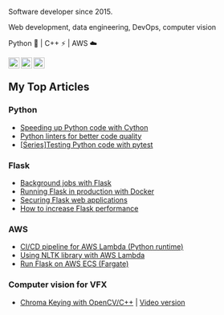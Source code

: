 Software developer since 2015.

Web development, data engineering, DevOps, computer vision 

Python 🐍 | 
C++ ⚡  |
AWS ☁️ 


[<img align="left" alt="LinkedIn | LinkedIn" width="22px" src="https://cdn.jsdelivr.net/npm/simple-icons@v3/icons/linkedin.svg" />][linkedin] 

[<img align="left" alt="Blog | LinkedIn" width="22px" src="https://cdn.jsdelivr.net/npm/simple-icons@v3/icons/rss.svg" />][blog] 


[<img align="left" alt="Blog | LinkedIn" width="22px" src="https://cdn.jsdelivr.net/npm/simple-icons@v3/icons/stackoverflow.svg" />][stackoverflow]<br/>

## My Top Articles 

### Python

- [Speeding up Python code with Cython](https://smirnov-am.github.io/cython/)
- [Python linters for better code quality](https://smirnov-am.github.io/python-linters-for-better-code-quality/)
- [[Series]Testing Python code with pytest](https://smirnov-am.github.io/pytest-why-testing/)

### Flask

- [Background jobs with Flask](https://smirnov-am.github.io/background-jobs-with-flask/)
- [Running Flask in production with Docker](https://smirnov-am.github.io/running-flask-in-production-with-docker/)
- [Securing Flask web applications](https://smirnov-am.github.io/securing-flask-web-applications/)
- [How to increase Flask performance](https://smirnov-am.github.io/flask-perf/)

### AWS

- [CI/CD pipeline for AWS Lambda (Python runtime)
](https://smirnov-am.github.io/ci-ci-pipeline-for-aws-lambda-python-runtime/)
- [Using NLTK library with AWS Lambda](https://smirnov-am.github.io/using-nltk-library-with-aws-lambda/)
- [Run Flask on AWS ECS (Fargate)](https://smirnov-am.github.io/run-flask-on-aws-ecs/)

### Computer vision for VFX
- [Chroma Keying with OpenCV/C++](https://smirnov-am.github.io/chromakeying/) | [Video version](https://youtu.be/Q7X4agNKU3k)




  


[linkedin]: https://linkedin.com/in/smirnovam
[blog]: https://smirnov-am.github.io/
[stackoverflow]: https://stackoverflow.com/users/4947938/alexey-smirnov